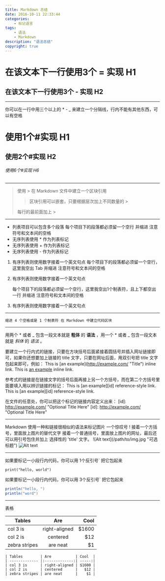 ```yaml
---
title: Markdown 总结
date: 2016-10-11 22:33:44
categories:
	- 标记语言
tags:
	- 语法
	- Markdown
description: "语法总结"
copyright: true
---
```


在该文本下一行使用3个 = 实现 H1
===
在该文本下一行使用3个 - 实现 H2
---


---
你可以在一行中用三个以上的 * - _ 来建立一个分隔线，行内不能有其他东西，可以有空格

# 使用1个#实现 H1

## 使用2个#实现 H2

###### 使用6个#实现 H6

**********

> 使用 \> 在 Markdown 文件中建立一个区块引用
>
>> 区块引用可以嵌套，只要根据层次加上不同数量的 \>
>
> 每行的最前面加上 \>


---

* 列表项目可以包含多个段落
 每个项目下的段落都必须留一个空行
 并缩进
 注意符号和文本间的空格
* 无序列表使用 \* 作为列表标记
* 无序列表使用 \+ 作为列表标记
* 无序列表使用 \- 作为列表标记

1. 有序列表则使用数字接着一个英文句点
	每个项目下的段落都必须留一个空行，这里我空出 Tab
	并缩进
	注意符号和文本间的空格
2. 有序列表则使用数字接着一个英文句点

	每个项目下的段落都必须留一个空行，这里我空出1个制表符，且上下都空出一行
	并缩进
	注意符号和文本间的空格

3. 有序列表则使用数字接着一个英文句点
 
---

	缩进 4 个空格或是 1 个制表符 在 Markdown 中建立代码区块

---

用两个 \* 或者 \_ 包含一段文本就是 **粗体** 的 __语法__ ，用一个 \* 或者 \_ 包含一段文本就是 *斜体* 的 _语法_ 。


要建立一个行内式的链接，只要在方块括号后面紧接着圆括号并插入网址链接即可，如果你还想要加上链接的 title 文字，只要在网址后面，用双引号把 title 文字包起来即可，例如：
This is \[an example](http://example.com/ "Title") inline link.
This is [an example](http://example.com/ "Title") inline link.

参考式的链接是在链接文字的括号后面再接上另一个方括号，而在第二个方括号里面要填入用以辨识链接的标记：
This is \[an example]\[id] reference-style link.
This is [an example][id] reference-style link.

在文件的任意处，你可以把这个标记的链接内容定义出来：
\[id]: http://example.com/  "Optional Title Here"
[id]: http://example.com/  "Optional Title Here"


- - -

Markdown 使用一种和链接很相似的语法来标记图片
一个惊叹号 ! 接着一个方括号，里面放上图片的替代文字 接着一个普通括号，里面放上图片的网址，最后还可以用引号包住并加上 选择性的 'title' 文字。
\!\[Alt text](/path/to/img.jpg "可选标题")
![Alt text](/path/to/img.jpg "Optional title")

- - -

如果要标记一小段行内代码，你可以用 1个反引号\` 把它包起来

`print("hello, world")`

如果要标记一小段行内代码，你可以用 3个反引号\` 把它包起来

```JAVA
println("hello, ")
println("word")
```


- - -

表格

| Tables        | Are           | Cool  |
| ------------- |:-------------:| -----:|
| col 3 is      | right-aligned | $1600 |
| col 2 is      | centered      |   $12 |
| zebra stripes | are neat      |    $1 |

```
| Tables        | Are           | Cool  |
| ------------- |:-------------:| -----:|
| col 3 is      | right-aligned | $1600 |
| col 2 is      | centered      |   $12 |
| zebra stripes | are neat      |    $1 |
```